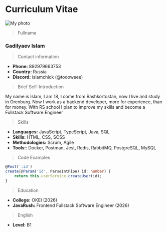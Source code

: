 # Curriculum Vitae

![My photo](https://i.pinimg.com/736x/6e/d3/21/6ed321c3711e7b0a48034a67a2b3e0de.jpg)

> Fullname 

### Gadilyaev Islam

> Contact information

- **Phone:** 892979663753
- **Country:** Russia
- **Discord:** islamchick (@toooweee)

> Brief Self-Introduction

My name is Islam, I am 18, I come from Bashkortostan, now I live 
and study in Orenburg. Now I work as a backend developer, more for experience, than for money. With RS school I plan to 
improve my skills and become a Fullstack Software Engineer

> Skills 
- **Languages:** JavaScript, TypeScript, Java, SQL
- **Skills:** HTML, CSS, SCSS
- **Methodologies:** Scrum, Agile
- **Tools:**: Docker, Postman, Jest, Redis, RabbitMQ, PostgreSQL, MySQL

> Code Examples
```typescript
@Post(':id')
create(@Param('id', ParseIntPipe) id: number) {
    return this.userService.createUser(id);
}
```

> Education

- **College:** OKEI (2026)
- **JavaRush:** Frontend Fullstack Software Engineer (2026)

> English

- **Level:** B1